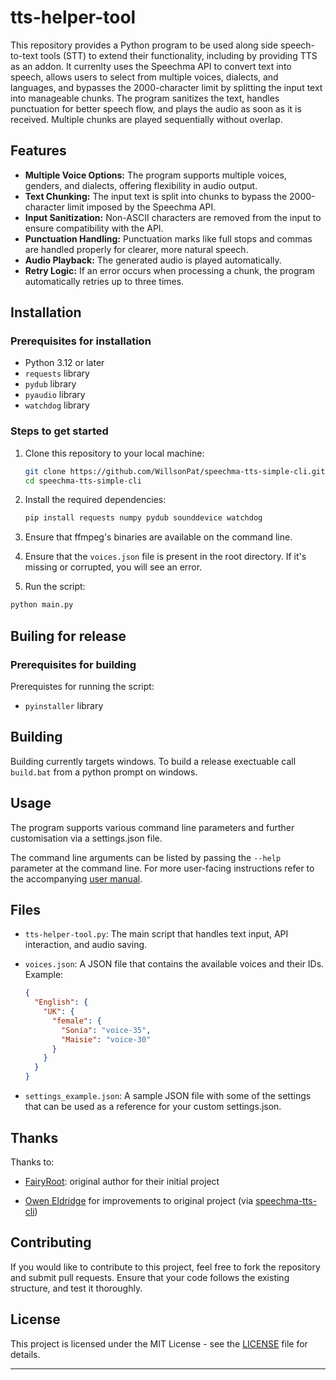 # tts-helper-tool

This repository provides a Python program to be used along side speech-to-text tools (STT) to extend their functionality, including by providing TTS as an addon. It currenlty uses the Speechma API to convert text into speech, allows users to select from multiple voices, dialects, and languages, and bypasses the 2000-character limit by splitting the input text into manageable chunks. The program sanitizes the text, handles punctuation for better speech flow, and plays the audio as soon as it is received. Multiple chunks are played sequentially without overlap.

## Features

- **Multiple Voice Options:** The program supports multiple voices, genders, and dialects, offering flexibility in audio output.
- **Text Chunking:** The input text is split into chunks to bypass the 2000-character limit imposed by the Speechma API.
- **Input Sanitization:** Non-ASCII characters are removed from the input to ensure compatibility with the API.
- **Punctuation Handling:** Punctuation marks like full stops and commas are handled properly for clearer, more natural speech.
- **Audio Playback:** The generated audio is played automatically.
- **Retry Logic:** If an error occurs when processing a chunk, the program automatically retries up to three times.

## Installation

### Prerequisites for installation

- Python 3.12 or later
- `requests` library
- `pydub` library
- `pyaudio` library
- `watchdog` library

### Steps to get started

1. Clone this repository to your local machine:

   ```bash
   git clone https://github.com/WillsonPat/speechma-tts-simple-cli.git
   cd speechma-tts-simple-cli
   ```

1. Install the required dependencies:

   ```bash
   pip install requests numpy pydub sounddevice watchdog
   ```

1. Ensure that ffmpeg's binaries are available on the command line.

1. Ensure that the `voices.json` file is present in the root directory. If it's missing or corrupted, you will see an error.

1. Run the script:

  ```bash
  python main.py
  ```

## Builing for release

### Prerequisites for building

Prerequistes for running the script:

- `pyinstaller` library

## Building

Building currently targets windows.
To build a release exectuable call `build.bat` from a python prompt on windows.

## Usage

The program supports various command line parameters and further customisation via a settings.json file.

The command line arguments can be listed by passing the `--help` parameter at the command line. For more user-facing instructions refer to the accompanying [user manual](UserManual.md).

## Files

- `tts-helper-tool.py`: The main script that handles text input, API interaction, and audio saving.
- `voices.json`: A JSON file that contains the available voices and their IDs. Example:

  ```json
  {
    "English": {
      "UK": {
        "female": {
          "Sonia": "voice-35",
          "Maisie": "voice-30"
        }
      }
    }
  }
  ```

- `settings_example.json`: A sample JSON file with some of the settings that can be used as a reference for your custom settings.json.

## Thanks

Thanks to:

- [FairyRoot](https://github.com/fairy-root): original author for their initial project

- [Owen Eldridge](https://github.com/oweneldridge) for improvements to original project (via [speechma-tts-cli](https://github.com/oweneldridge/))

## Contributing

If you would like to contribute to this project, feel free to fork the repository and submit pull requests. Ensure that your code follows the existing structure, and test it thoroughly.

## License

This project is licensed under the MIT License - see the [LICENSE](LICENSE) file for details.

---

